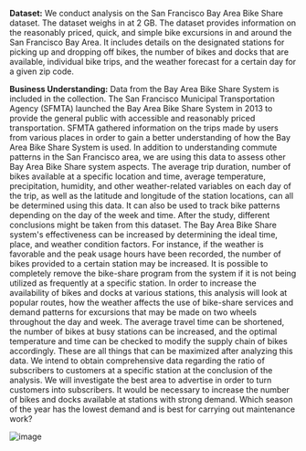 ****Dataset:****
We conduct analysis on the San Francisco Bay Area Bike Share dataset. The dataset weighs in at 2 GB. The
dataset provides information on the reasonably priced, quick, and simple bike excursions in and around
the San Francisco Bay Area. It includes details on the designated stations for picking up and dropping off
bikes, the number of bikes and docks that are available, individual bike trips, and the weather forecast for
a certain day for a given zip code.


****Business Understanding:****
Data from the Bay Area Bike Share System is included in the collection. The San Francisco Municipal
Transportation Agency (SFMTA) launched the Bay Area Bike Share System in 2013 to provide the general
public with accessible and reasonably priced transportation. SFMTA gathered information on the trips
made by users from various places in order to gain a better understanding of how the Bay Area Bike
Share System is used.
In addition to understanding commute patterns in the San Francisco area, we are using this data to assess
other Bay Area Bike Share system aspects. The average trip duration, number of bikes available at a
specific location and time, average temperature, precipitation, humidity, and other weather-related
variables on each day of the trip, as well as the latitude and longitude of the station locations, can all be
determined using this data. It can also be used to track bike patterns depending on the day of the week
and time.
After the study, different conclusions might be taken from this dataset. The Bay Area Bike Share system's
effectiveness can be increased by determining the ideal time, place, and weather condition factors. For
instance, if the weather is favorable and the peak usage hours have been recorded, the number of bikes
provided to a certain station may be increased. It is possible to completely remove the bike-share
program from the system if it is not being utilized as frequently at a specific station.
In order to increase the availability of bikes and docks at various stations, this analysis will look at popular
routes, how the weather affects the use of bike-share services and demand patterns for excursions that
may be made on two wheels throughout the day and week. The average travel time can be shortened,
the number of bikes at busy stations can be increased, and the optimal temperature and time can be
checked to modify the supply chain of bikes accordingly. These are all things that can be maximized after
analyzing this data.
We intend to obtain comprehensive data regarding the ratio of subscribers to customers at a specific
station at the conclusion of the analysis. We will investigate the best area to advertise in order to turn
customers into subscribers. It would be necessary to increase the number of bikes and docks available at
stations with strong demand. Which season of the year has the lowest demand and is best for carrying
out maintenance work?

![image](https://github.com/2607kushagra/Analysis-of-San-Francisco-Bay-Area-Bike-Share/assets/123271098/b3817468-06ba-49f1-80e1-9bb23733cb47)

